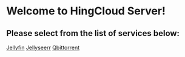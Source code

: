 # Welcome to HingCloud Server! 
## Please select from the list of services below:  


[Jellyfin](https://raspberry.hingcloud.org)
[Jellyseerr](req.hingcloud.org)
[Qbittorrent](qbit.hingcloud.org)
